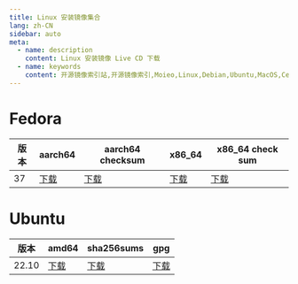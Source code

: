 ```yaml
---
title: Linux 安装镜像集合
lang: zh-CN
sidebar: auto
meta:
  - name: description
    content: Linux 安装镜像 Live CD 下载
  - name: keywords
    content: 开源镜像索引站,开源镜像索引,Moieo,Linux,Debian,Ubuntu,MacOS,CentOS,Fedora
---
```


# Fedora

[fedora_37_aarch64]: https://mirrors.tuna.tsinghua.edu.cn/fedora/releases/37/Workstation/aarch64/iso/Fedora-Workstation-Live-aarch64-37-1.7.iso
[fedora_37_aarch64_checksum]: https://mirrors.tuna.tsinghua.edu.cn/fedora/releases/37/Workstation/aarch64/iso/Fedora-Workstation-37-1.7-aarch64-CHECKSUM
[fedora_37_x86_64]: https://mirrors.tuna.tsinghua.edu.cn/fedora/releases/37/Workstation/x86_64/iso/Fedora-Workstation-Live-x86_64-37-1.7.iso
[fedora_37_x86_64_checksum]: https://mirrors.tuna.tsinghua.edu.cn/fedora/releases/37/Workstation/x86_64/iso/Fedora-Workstation-37-1.7-x86_64-CHECKSUM

| 版本 | aarch64                   | aarch64 checksum         | x86_64                   | x86_64 check sum                  |
| ---- | ------------------------- | ------------------------ | ------------------------ | --------------------------------- |
| 37   | [下载][fedora_37_aarch64] | [下载][fedora_37_x86_64] | [下载][fedora_37_x86_64] | [下载][fedora_37_x86_64_checksum] |

# Ubuntu

[ubuntu_2210_amd64]: https://mirrors.tuna.tsinghua.edu.cn/ubuntu-releases/22.10/ubuntu-22.10-desktop-amd64.iso
[ubuntu_2210_sha256sum]: https://mirrors.tuna.tsinghua.edu.cn/ubuntu-releases/22.10/SHA256SUMS
[ubuntu_2210_gpg]: https://mirrors.tuna.tsinghua.edu.cn/ubuntu-releases/22.10/SHA256SUMS.gpg

| 版本  | amd64                     | sha256sums                    | gpg                     |
| ----- | ------------------------- | ----------------------------- | ----------------------- |
| 22.10 | [下载][ubuntu_2210_amd64] | [下载][ubuntu_2210_sha256sum] | [下载][ubuntu_2210_gpg] |
